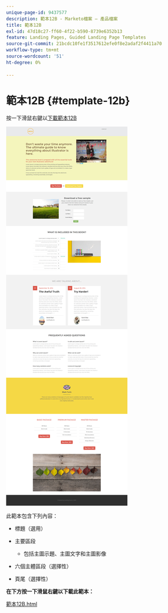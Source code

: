 ```yaml
---
unique-page-id: 9437577
description: 範本12B - Marketo檔案 — 產品檔案
title: 範本12B
exl-id: 47d18c27-ff60-4f22-b590-8739e6352b13
feature: Landing Pages, Guided Landing Page Templates
source-git-commit: 21bcdc10fe1f3517612efe0f8e2adaf2f4411a70
workflow-type: tm+mt
source-wordcount: '51'
ht-degree: 0%

---
```


# 範本12B {#template-12b}

按一下滑鼠右鍵以[下載範本12B](https://experienceleague.adobe.com/landing/marketo/lp-templates/template-12b.html)

![](assets/image2015-8-4-14-3a32-3a21.png)

此範本包含下列內容：

* 標題（選用）
* 主要區段

   * 包括主圖示題、主圖文字和主圖影像

* 六個主體區段（選擇性）
* 頁尾（選擇性）

**在下方按一下滑鼠右鍵以下載此範本：**

[範本12B.html](https://experienceleague.adobe.com/landing/marketo/lp-templates/template-12b.html)
